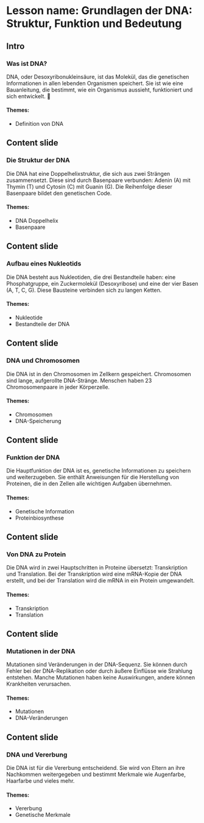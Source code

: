# Lesson name: Grundlagen der DNA: Struktur, Funktion und Bedeutung

## Intro

### Was ist DNA?

DNA, oder Desoxyribonukleinsäure, ist das Molekül, das die genetischen Informationen in allen lebenden Organismen speichert. Sie ist wie eine Bauanleitung, die bestimmt, wie ein Organismus aussieht, funktioniert und sich entwickelt. 🧬

#### **Themes:**
- Definition von DNA

## Content slide

### Die Struktur der DNA

Die DNA hat eine Doppelhelixstruktur, die sich aus zwei Strängen zusammensetzt. Diese sind durch Basenpaare verbunden: Adenin (A) mit Thymin (T) und Cytosin (C) mit Guanin (G). Die Reihenfolge dieser Basenpaare bildet den genetischen Code.

#### **Themes:**
- DNA Doppelhelix
- Basenpaare

## Content slide

### Aufbau eines Nukleotids

Die DNA besteht aus Nukleotiden, die drei Bestandteile haben: eine Phosphatgruppe, ein Zuckermolekül (Desoxyribose) und eine der vier Basen (A, T, C, G). Diese Bausteine verbinden sich zu langen Ketten.

#### **Themes:**
- Nukleotide
- Bestandteile der DNA

## Content slide

### DNA und Chromosomen

Die DNA ist in den Chromosomen im Zellkern gespeichert. Chromosomen sind lange, aufgerollte DNA-Stränge. Menschen haben 23 Chromosomenpaare in jeder Körperzelle.

#### **Themes:**
- Chromosomen
- DNA-Speicherung

## Content slide

### Funktion der DNA

Die Hauptfunktion der DNA ist es, genetische Informationen zu speichern und weiterzugeben. Sie enthält Anweisungen für die Herstellung von Proteinen, die in den Zellen alle wichtigen Aufgaben übernehmen.

#### **Themes:**
- Genetische Information
- Proteinbiosynthese

## Content slide

### Von DNA zu Protein

Die DNA wird in zwei Hauptschritten in Proteine übersetzt: Transkription und Translation. Bei der Transkription wird eine mRNA-Kopie der DNA erstellt, und bei der Translation wird die mRNA in ein Protein umgewandelt.

#### **Themes:**
- Transkription
- Translation

## Content slide

### Mutationen in der DNA

Mutationen sind Veränderungen in der DNA-Sequenz. Sie können durch Fehler bei der DNA-Replikation oder durch äußere Einflüsse wie Strahlung entstehen. Manche Mutationen haben keine Auswirkungen, andere können Krankheiten verursachen.

#### **Themes:**
- Mutationen
- DNA-Veränderungen

## Content slide

### DNA und Vererbung

Die DNA ist für die Vererbung entscheidend. Sie wird von Eltern an ihre Nachkommen weitergegeben und bestimmt Merkmale wie Augenfarbe, Haarfarbe und vieles mehr.

#### **Themes:**
- Vererbung
- Genetische Merkmale
